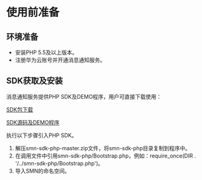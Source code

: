 # 使用前准备<a name="ZH-CN_TOPIC_0093269621"></a>

## 环境准备<a name="section62608109"></a>

-   安装PHP 5.5及以上版本。
-   注册华为云账号并开通消息通知服务。

## SDK获取及安装<a name="section26602077"></a>

消息通知服务提供PHP SDK及DEMO程序，用户可直接下载使用：

[SDK包下载](https://github.com/SimpleMessageNotification/smn-sdk-php/archive/master.zip)

[SDK源码及DEMO程序](https://github.com/SimpleMessageNotification/smn-sdk-php)

执行以下步骤引入PHP SDK。

1.  解压smn-sdk-php-master.zip文件，将smn-sdk-php目录复制到程序中。
2.  在调用文件中引用smn-sdk-php/Bootstrap.php，例如：require\_once\(DIR . '/../smn-sdk-php/Bootstrap.php'\)。
3.  导入SMN的命名空间。

